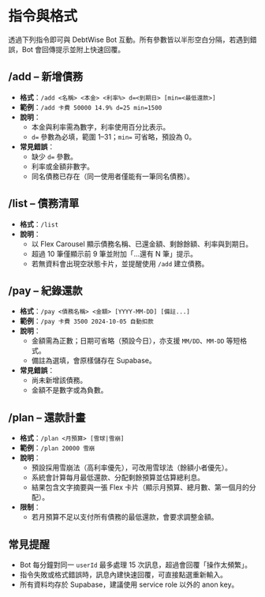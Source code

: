 # 指令與格式

透過下列指令即可與 DebtWise Bot 互動。所有參數皆以半形空白分隔，若遇到錯誤，Bot 會回傳提示並附上快速回覆。

## /add – 新增債務

- **格式**：`/add <名稱> <本金> <利率%> d=<到期日> [min=<最低還款>]`
- **範例**：`/add 卡費 50000 14.9% d=25 min=1500`
- **說明**：
  - 本金與利率需為數字，利率使用百分比表示。
  - `d=` 參數為必填，範圍 1–31；`min=` 可省略，預設為 0。
- **常見錯誤**：
  - 缺少 `d=` 參數。
  - 利率或金額非數字。
  - 同名債務已存在（同一使用者僅能有一筆同名債務）。

## /list – 債務清單

- **格式**：`/list`
- **說明**：
  - 以 Flex Carousel 顯示債務名稱、已還金額、剩餘餘額、利率與到期日。
  - 超過 10 筆僅顯示前 9 筆並附加「…還有 N 筆」提示。
  - 若無資料會出現空狀態卡片，並提醒使用 `/add` 建立債務。

## /pay – 紀錄還款

- **格式**：`/pay <債務名稱> <金額> [YYYY-MM-DD] [備註...]`
- **範例**：`/pay 卡費 3500 2024-10-05 自動扣款`
- **說明**：
  - 金額需為正數；日期可省略（預設今日），亦支援 `MM/DD`、`MM-DD` 等短格式。
  - 備註為選填，會原樣儲存在 Supabase。
- **常見錯誤**：
  - 尚未新增該債務。
  - 金額不是數字或為負數。

## /plan – 還款計畫

- **格式**：`/plan <月預算> [雪球|雪崩]`
- **範例**：`/plan 20000 雪崩`
- **說明**：
  - 預設採用雪崩法（高利率優先），可改用雪球法（餘額小者優先）。
  - 系統會計算每月最低還款、分配剩餘預算並估算總利息。
  - 結果包含文字摘要與一張 Flex 卡片（顯示月預算、總月數、第一個月的分配）。
- **限制**：
  - 若月預算不足以支付所有債務的最低還款，會要求調整金額。

## 常見提醒

- Bot 每分鐘對同一 `userId` 最多處理 15 次訊息，超過會回覆「操作太頻繁」。
- 指令失敗或格式錯誤時，訊息內建快速回覆，可直接點選重新輸入。
- 所有資料均存於 Supabase，建議使用 service role 以外的 anon key。
